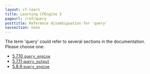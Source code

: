 ```yaml
---
layout: cf-learn
title: Learning CFEngine 3
pageurl: /ref/query
posttitle: Reference disambiguation for 'query'
navsection: none
---
```


The term 'query' could refer to several sections in the documentation. Please choose one:

- [5.7.10 <code>query_engine</code>](https://cfengine.com/manuals/cf3-reference.html#query_engine-in-knowledge)
- [5.7.11 <code>query_output</code>](https://cfengine.com/manuals/cf3-reference.html#query_output-in-knowledge)
- [5.8.9 <code>query_engine</code>](https://cfengine.com/manuals/cf3-reference.html#query_engine-in-reporter)

